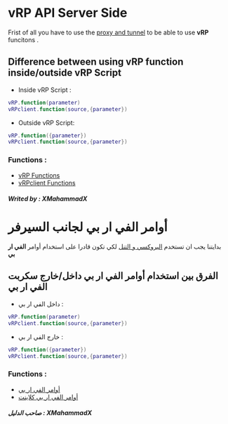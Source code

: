 # vRP API Server Side
Frist of all you have to use the [proxy and tunnel](https://github.com/XMahammadX/Tutorials/blob/master/vRP%20Documentation/Proxy-Tunnel/Server-Side/README.md) to be able to use **vRP** funcitons .
## Difference between using vRP function inside/outside vRP Script
* Inside vRP Script :
```lua
vRP.function(parameter)
vRPclient.function(source,{parameter})
```
* Outside vRP Script:
```lua
vRP.function({parameter})
vRPclient.function(source,{parameter})
```
### Functions :
* [vRP Functions](https://github.com/XMahammadX/Tutorials/tree/master/vRP%20Documentation/Server-Side/vRP)
* [vRPclient Functions](https://github.com/XMahammadX/Tutorials/tree/master/vRP%20Documentation/Server-Side/vRPclient)
##### Writed by : XMahammadX
# أوامر الفي ار بي لجانب السيرفر
بدايتنا يجب ان تستخدم [البروكسي و التنل]() لكي تكون قادرا على استخدام أوامر **الفي ار بي**

## الفرق بين استخدام أوامر الفي ار بي داخل/خارج سكربت الفي ار بي
* داخل الفي ار بي :
```lua
vRP.function(parameter)
vRPclient.function(source,{parameter})
```
* خارج الفي ار بي :
```lua
vRP.function({parameter})
vRPclient.function(source,{parameter})
```
### Functions :
* [أوامر الفي ار بي](https://github.com/XMahammadX/Tutorials/tree/master/vRP%20Documentation/Server-Side/vRP)
* [أوامر الفي ار بي كلاينت](https://github.com/XMahammadX/Tutorials/tree/master/vRP%20Documentation/Server-Side/vRPclient)
##### صاحب الدليل : XMahammadX
